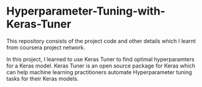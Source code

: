 # Hyperparameter-Tuning-with-Keras-Tuner

This repository consists of the project code and other details which I learnt from coursera project network.

In this project, I learned to use Keras Tuner to find optimal hyperparamters for a Keras model. Keras Tuner is an open source package for Keras which can help machine learning practitioners automate Hyperparameter tuning tasks for their Keras models.
